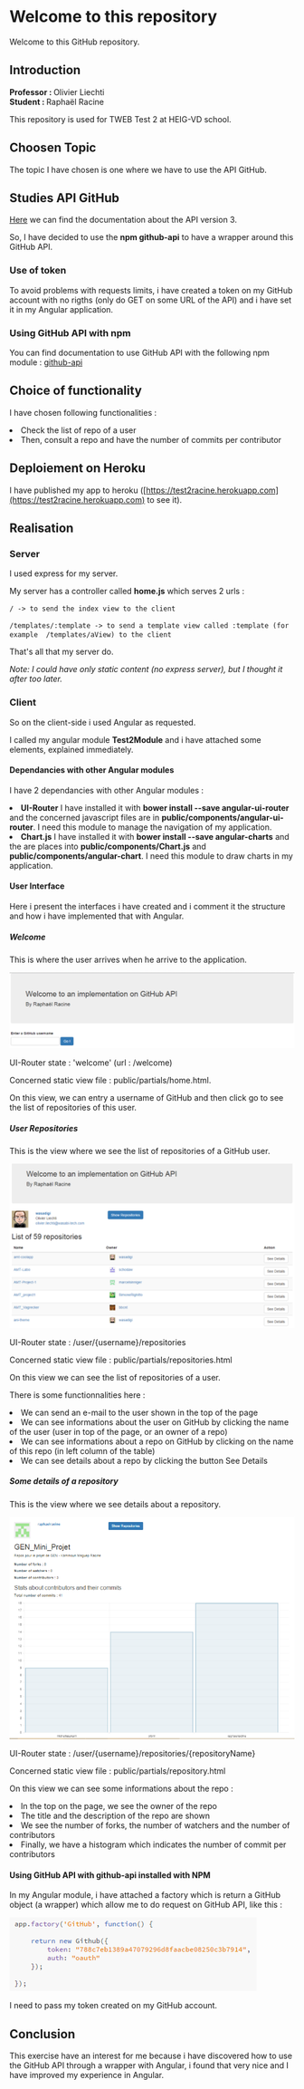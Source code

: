 # Welcome to this repository
Welcome to this GitHub repository.

## Introduction

<b>Professor : </b>Olivier Liechti
<br><b>Student : </b>Raphaël Racine

This repository is used for TWEB Test 2 at HEIG-VD school.

## Choosen Topic
The topic I have chosen is one where we have to use the API GitHub.

## Studies API GitHub
[Here](https://developer.github.com/v3/) we can find the documentation about the API version 3.

So, I have decided to use the <b>npm github-api</b> to have a wrapper around this GitHub API.

### Use of token
To avoid problems with requests limits, i have created a token on my GitHub account with no rigths (only do GET on some URL of the API) and i have set it in my Angular application.

### Using GitHub API with npm
You can find documentation to use GitHub API with the following npm module : [github-api](https://github.com/michael/github)

## Choice of functionality
I have chosen following functionalities :
<li> Check the list of repo of a user
<li> Then, consult a repo and have the number of commits per contributor

## Deploiement on Heroku
I have published my app to heroku ([https://test2racine.herokuapp.com](https://test2racine.herokuapp.com) to see it).

## Realisation
### Server
I used express for my server.

My server has a controller called <b>home.js</b> which serves 2 urls :

```
/ -> to send the index view to the client
```

```
/templates/:template -> to send a template view called :template (for example  /templates/aView) to the client
```

That's all that my server do.


<i>Note: I could have only static content (no express server), but I thought it after too later.</i>

### Client
So on the client-side i used Angular as requested.

I called my angular module <b>Test2Module</b> and i have attached some elements, explained immediately. 

#### Dependancies with other Angular modules
I have 2 dependancies with other Angular modules :
<li><b>UI-Router</b> I have installed it with <b>bower install --save angular-ui-router</b> and the concerned javascript files are in <b>public/components/angular-ui-router</b>. I need this module to manage the navigation of my application.

<li><b>Chart.js</b> I have installed it with <b>bower install --save angular-charts</b> and the are places into <b>public/components/Chart.js</b> and <b>public/components/angular-chart</b>. I need this module to draw charts in my application.

#### User Interface
Here i present the interfaces i have created and i comment it the structure and how i have implemented that with Angular.

##### Welcome
This is where the user arrives when he arrive to the application.

![](welcome.PNG)

UI-Router state : 'welcome'  (url : /welcome)

Concerned static view file : public/partials/home.html.

On this view, we can entry a username of GitHub and then click go to see the list of repositories of this user.

##### User Repositories
This is the view where we see the list of repositories of a GitHub user.

![](user_repositories.PNG)

UI-Router state : /user/{username}/repositories

Concerned static view file : public/partials/repositories.html

On this view we can see the list of repositories of a user.

There is some functionnalities here :
<li> We can send an e-mail to the user shown in the top of the page
<li> We can see informations about the user on GitHub by clicking the name of the user (user in top of the page, or an owner of a repo)
<li> We can see informations about a repo on GitHub by clicking on the name of this repo (in left column of the table)
<li> We can see details about a repo by clicking the button See Details

##### Some details of a repository
This is the view where we see details about a repository.

![](repository.PNG)

UI-Router state : /user/{username}/repositories/{repositoryName}

Concerned static view file : public/partials/repository.html

On this view we can see some informations about the repo :
<li> In the top on the page, we see the owner of the repo
<li> The title and the description of the repo are shown
<li> We see the number of forks, the number of watchers and the number of contributors
<li> Finally, we have a histogram which indicates the number of commit per contributors

#### Using GitHub API with github-api installed with NPM
In my Angular module, i have attached a factory which is return a GitHub object (a wrapper) which allow me to do request on GitHub API, like this :

![](exampleCode1.PNG)

I need to pass my token created on my GitHub account.

## Conclusion

This exercise have an interest for me because i have discovered how to use the GitHub API through a wrapper with Angular, i found that very nice and I have improved my experience in Angular.

